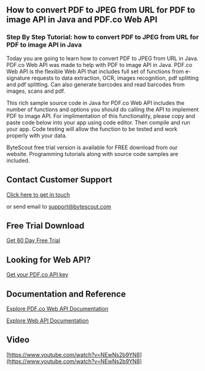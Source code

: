 ## How to convert PDF to JPEG from URL for PDF to image API in Java and PDF.co Web API

### Step By Step Tutorial: how to convert PDF to JPEG from URL for PDF to image API in Java

Today you are going to learn how to convert PDF to JPEG from URL in Java. PDF.co Web API was made to help with PDF to image API in Java. PDF.co Web API is the flexible Web API that includes full set of functions from e-signature requests to data extraction, OCR, images recognition, pdf splitting and pdf splitting. Can also generate barcodes and read barcodes from images, scans and pdf.

This rich sample source code in Java for PDF.co Web API includes the number of functions and options you should do calling the API to implement PDF to image API. For implimentation of this functionality, please copy and paste code below into your app using code editor. Then compile and run your app. Code testing will allow the function to be tested and work properly with your data.

ByteScout free trial version is available for FREE download from our website. Programming tutorials along with source code samples are included.

## Contact Customer Support

[Click here to get in touch](https://bytescout.zendesk.com/hc/en-us/requests/new?subject=PDF.co%20Web%20API%20Question)

or send email to [support@bytescout.com](mailto:support@bytescout.com?subject=PDF.co%20Web%20API%20Question) 

## Free Trial Download

[Get 60 Day Free Trial](https://bytescout.com/download/web-installer?utm_source=github-readme)

## Looking for Web API? 

[Get your PDF.co API key](https://pdf.co/documentation/api?utm_source=github-readme)

## Documentation and Reference

[Explore PDF.co Web API Documentation](https://bytescout.com/documentation/index.html?utm_source=github-readme)

[Explore Web API Documentation](https://pdf.co/documentation/api?utm_source=github-readme)

## Video

[https://www.youtube.com/watch?v=NEwNs2b9YN8](https://www.youtube.com/watch?v=NEwNs2b9YN8)